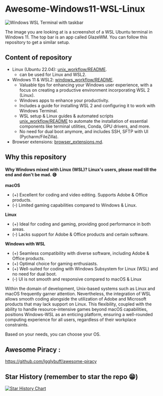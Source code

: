 # Awesome-Windows11-WSL-Linux
![Windows WSL Terminal with taskbar](windows_wsl_terminal_taskbar.png)

The image you are looking at is a screenshot of a WSL Ubuntu terminal in Windows 11. The top bar is an app called GlazeWM.
You can follow this repository to get a similar setup.

## Content of repository
- Linux (Ubuntu 22.04): [unix_workflow/README](unix_workflow_README.md).
  - can be used for Linux and WSL2.
- Windows 11 & WSL2: [windows_workflow/README](windows_workflow_README.md).
   - Valuable tips for enhancing your Windows user experience, with a focus on creating a productive environment incorporating WSL 2 (Linux).
   - Windows apps to enhance your productivity.
   - Includes a guide for installing WSL 2 and configuring it to work with Windows Terminal.
   - WSL setup & Linux guides & automated scripts [unix_workflow/README](unix_workflow_README.md) to automate the installation of essential components like terminal utilities, Conda, GPU drivers, and more.
   - No need for dual boot anymore, and includes SSH, SFTP with UI (Pycharm/FileZilla).
- Browser extensions: [browser_extensions.md](windows_workflow/browser_extensions.md).

## Why this repository
#### Why Windows mixed with Linux (WSL)? Linux's users, please read till the end and don't be mad. 😅
**macOS**
- (+) Excellent for coding and video editing. Supports Adobe & Office products.
- (-) Limited gaming capabilities compared to Windows & Linux.

**Linux**
- (+) Ideal for coding and gaming, providing good performance in both areas.
- (-) Lacks support for Adobe & Office products and certain software.

**Windows with WSL**
- (+) Seamless compatibility with diverse software, including Adobe & Office products.
- (+) Optimal choice for gaming enthusiasts.
- (+) Well-suited for coding with Windows Subsystem for Linux (WSL) and no need for dual boot.
- (-) UI is not smooth and responsive compared to macOS & Linux

Within the domain of development, Unix-based systems such as Linux and macOS frequently garner attention.
Nevertheless, the integration of WSL allows smooth coding alongside the utilization of Adobe and Microsoft products that
may lack support on Linux.
This flexibility, coupled with the ability to handle resource-intensive games beyond macOS
capabilities, positions Windows-WSL as an enticing platform, ensuring a well-rounded computing experience for all users,
regardless of their workplace constraints.

Based on your needs, you can choose your OS.

## Awesome Piracy :
https://github.com/Igglybuff/awesome-piracy


## Star History (remember to star the repo 😁)
[![Star History Chart](https://api.star-history.com/svg?repos=aminedjeghri/awesomewindows11&type=Date)](https://star-history.com/#aminedjeghri/awesomewindows11&Date)
